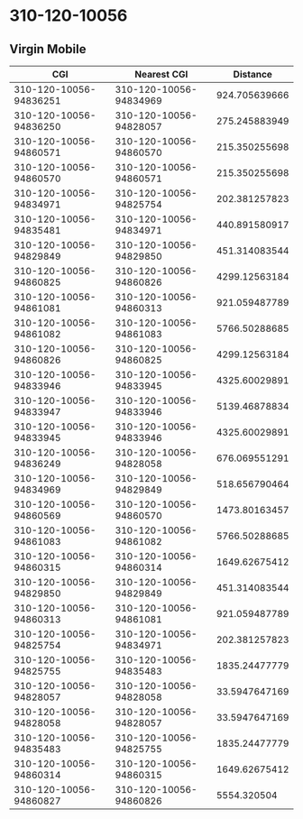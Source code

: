 # 310-120-10056
## Virgin Mobile


| CGI | Nearest CGI | Distance |
|-----|-------------|----------|
| 310-120-10056-94836251 | 310-120-10056-94834969 | 924.705639666 |
| 310-120-10056-94836250 | 310-120-10056-94828057 | 275.245883949 |
| 310-120-10056-94860571 | 310-120-10056-94860570 | 215.350255698 |
| 310-120-10056-94860570 | 310-120-10056-94860571 | 215.350255698 |
| 310-120-10056-94834971 | 310-120-10056-94825754 | 202.381257823 |
| 310-120-10056-94835481 | 310-120-10056-94834971 | 440.891580917 |
| 310-120-10056-94829849 | 310-120-10056-94829850 | 451.314083544 |
| 310-120-10056-94860825 | 310-120-10056-94860826 | 4299.12563184 |
| 310-120-10056-94861081 | 310-120-10056-94860313 | 921.059487789 |
| 310-120-10056-94861082 | 310-120-10056-94861083 | 5766.50288685 |
| 310-120-10056-94860826 | 310-120-10056-94860825 | 4299.12563184 |
| 310-120-10056-94833946 | 310-120-10056-94833945 | 4325.60029891 |
| 310-120-10056-94833947 | 310-120-10056-94833946 | 5139.46878834 |
| 310-120-10056-94833945 | 310-120-10056-94833946 | 4325.60029891 |
| 310-120-10056-94836249 | 310-120-10056-94828058 | 676.069551291 |
| 310-120-10056-94834969 | 310-120-10056-94829849 | 518.656790464 |
| 310-120-10056-94860569 | 310-120-10056-94860570 | 1473.80163457 |
| 310-120-10056-94861083 | 310-120-10056-94861082 | 5766.50288685 |
| 310-120-10056-94860315 | 310-120-10056-94860314 | 1649.62675412 |
| 310-120-10056-94829850 | 310-120-10056-94829849 | 451.314083544 |
| 310-120-10056-94860313 | 310-120-10056-94861081 | 921.059487789 |
| 310-120-10056-94825754 | 310-120-10056-94834971 | 202.381257823 |
| 310-120-10056-94825755 | 310-120-10056-94835483 | 1835.24477779 |
| 310-120-10056-94828057 | 310-120-10056-94828058 | 33.5947647169 |
| 310-120-10056-94828058 | 310-120-10056-94828057 | 33.5947647169 |
| 310-120-10056-94835483 | 310-120-10056-94825755 | 1835.24477779 |
| 310-120-10056-94860314 | 310-120-10056-94860315 | 1649.62675412 |
| 310-120-10056-94860827 | 310-120-10056-94860826 | 5554.320504 |
